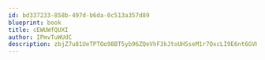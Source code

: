 ```yaml
---
id: bd337233-858b-497d-b6da-0c513a357d89
blueprint: book
title: cEWUWfQUXI
author: IPmvTuWUdC
description: zbjZ7u81UeTPTOo98BT5yb96ZQeVhF3kJtoUH5seM1r7OxcLI9E6nt6GVKciXcrqRkAB4QuPWWBfPrMo3jxhToJWdicjeXEZPRZ0
---
```


